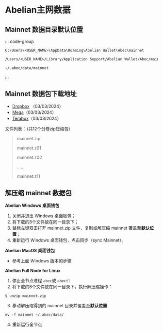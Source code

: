 # Abelian主网数据

## Mainnet 数据目录默认位置

::: code-group

```txt [Windows]
C:\Users\<USER_NAME>\AppData\Roaming\Abelian Wallet\Abec\mainnet
```

```txt [MacOS]
/Users/<USER_NAME>/Library/Application Support/Abelian Wallet/Abec/mainnet
```

```txt [Linux]
~/.abec/data/mainnet
```
:::

## Mainnet 数据包下载地址
* [Dropbox](https://www.dropbox.com/scl/fo/y9im4ncjq3mwceu826hvg/h?rlkey=s39gx7imp8f30knqdhaous8rd&dl=0) （03/03/2024）
* [Mega](https://mega.nz/folder/gydxkZgS#GNDGHyBlGOJzo_G27b9V9w)（03/03/2024）
* [Terabox](https://teraboxapp.com/s/1Dge3NT_4zoLMteg8IXygqw)（03/03/2024）

文件列表：（共12个分卷zip压缩包）
> mainnet.zip
>
> mainnet.z01
>
> mainnet.z02
>
> ......
> 
> mainnet.z11

## 解压缩 mainnet 数据包
**Abelian Windows 桌面钱包**
1. 关闭并退出 Windows 桌面钱包；
2. 将下载的8个文件放在同一目录下；
3. 鼠标左键双击打开 mainnet.zip 文件，复制或解压缩 mainnet 覆盖至**默认位置**；
4. 重新运行 Windows 桌面钱包，点击同步（sync Mainnet）。

**Abelian MacOS 桌面钱包**
 - 参考上面 Windows 版本的步骤

**Abelian Full Node for Linux**
1. 停止全节点进程 `abec`或 `abectl`
2. 将下载的8个文件放在同一目录下，执行解压缩操作：
```
$ unzip mainnet.zip
```
3. 移动解压缩得到的 mainnet 目录并覆盖至**默认位置**
```
mv -f mainnet ~/.abec/data/
```
4. 重新运行全节点